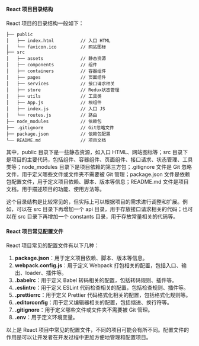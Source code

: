 <!--
 * @Author: Shu Binqi
 * @Date: 2023-04-06 22:44:45
 * @LastEditors: Shu Binqi
 * @LastEditTime: 2023-04-06 22:47:43
 * @Description: React 项目目录结构
 * @Version: 1.0.0
 * @FilePath: \interviewQuestionsc:\Git\interviewQuestions\前端项目\前端项目封装\常见配置文件\React项目目录介绍.md
-->

#### React 项目目录结构

React 项目的目录结构一般如下：

```
├── public
│   ├── index.html          // 入口 HTML
│   └── favicon.ico         // 网站图标
├── src
│   ├── assets              // 静态资源
│   ├── components          // 组件
│   ├── containers          // 容器组件
│   ├── pages               // 页面组件
│   ├── services            // 接口请求相关
│   ├── store               // Redux状态管理
│   ├── utils               // 工具类
│   ├── App.js              // 根组件
│   ├── index.js            // 入口 JS
│   └── routes.js           // 路由
├── node_modules            // 依赖包
├── .gitignore              // Git忽略文件
├── package.json            // 依赖包配置
└── README.md               // 项目文档
```

其中，public 目录下是一些静态资源，如入口 HTML、网站图标等；src 目录下是项目的主要代码，包括组件、容器组件、页面组件、接口请求、状态管理、工具类等；node_modules 目录下是项目依赖的第三方包；.gitignore 文件是 Git 忽略文件，用于定义哪些文件或文件夹不需要被 Git 管理；package.json 文件是依赖包配置文件，用于定义项目依赖、脚本、版本等信息；README.md 文件是项目文档，用于描述项目的功能、使用方法等。

这个目录结构是比较常见的，但实际上可以根据项目的需求进行调整和扩展。例如，可以在 src 目录下再增加一个 api 目录，用于存放接口请求相关的代码；也可以在 src 目录下再增加一个 constants 目录，用于存放常量相关的代码等。

#### React 项目常见配置文件

React 项目常见的配置文件有以下几种：

1. **package.json**：用于定义项目依赖、脚本、版本等信息。
1. **webpack.config.js**：用于定义 Webpack 打包相关的配置，包括入口、输出、loader、插件等。
1. **.babelrc**：用于定义 Babel 转码相关的配置，包括转码规则、插件等。
1. **.eslintrc**：用于定义 ESLint 代码检查相关的配置，包括检查规则、插件等。
1. **.prettierrc**：用于定义 Prettier 代码格式化相关的配置，包括格式化规则等。
1. **.editorconfig**：用于定义编辑器相关的配置，包括缩进、换行符等。
1. **.gitignore**：用于定义哪些文件或文件夹不需要被 Git 管理。
1. **.env**：用于定义环境变量。

以上是 React 项目中常见的配置文件，不同的项目可能会有所不同。配置文件的作用是可以让开发者在开发过程中更加方便地管理和配置项目。
